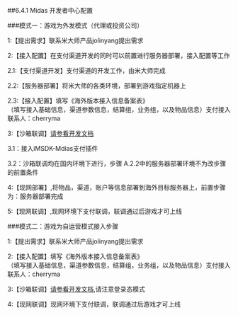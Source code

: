 ##6.4.1 Midas 开发者中心配置

###模式一：游戏为外发模式（代理或投资公司）

  1:【提出需求】联系米大师产品jolinyang提出需求
  
  2:【接入配置】在支付渠道开发的同时可以前置进行服务器部署，接入配置等工作
  
  2.1:【支付渠道开发】支付渠道的开发工作，由米大师完成
    
  2.2:【服务器部署】将米大师的各类环境，部署到游戏指定机器上
    
  2.3:【接入配置】填写《海外版本接入信息备案表》  
      （填写接入基础信息，渠道参数信息，结算组，业务组，以及物品信息）支付接入联系人：cherryma

  3:【沙箱联调】[请参看开发文档](../../Unity/Module/pay.md)   
    
  3.1：接入iMSDK-Mdias支付插件
    
  3.2：沙箱联调均在国内环境下进行，步骤 A.2.2中的服务器部署环境不为改步骤的前置条件
   
  4:【现网部署】,将物品，渠道，账户等信息部署到海外目标服务器上，前置步骤为：服务器部署完成 
    
  5:【现网联调】,现网环境下支付联调，联调通过后游戏才可上线






###模式二：游戏为自运营模式接入步骤

  1:【提出需求】联系米大师产品jolinyang提出需求
    
  2:【接入配置】填写《海外版本接入信息备案表》  
    （填写接入基础信息，渠道参数信息，结算组，业务组，以及物品信息）支付接入联系人：cherryma

  3:【沙箱联调】[请参看开发文档](../../Unity/Module/pay.md),请注意登录态模式
     
  4:【现网联调】现网环境下支付联调，联调通过后游戏才可上线
